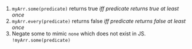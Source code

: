 1. `myArr.some(predicate)` returns true *iff  predicate returns true at least once*
2. `myArr.every(predicate)` returns false *iff predicate returns false at least once*
3. Negate some to mimic `none` which does not exist in JS. `!myArr.some(predicate)`